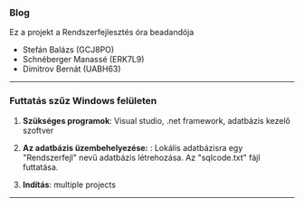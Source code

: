 ### Blog

Ez a projekt a Rendszerfejlesztés óra beadandója

- Stefán Balázs (GCJ8PO)
- Schnéberger Manassé (ERK7L9)
- Dimitrov Bernát (UABH63)

---

### Futtatás szűz Windows felületen

1. **Szükséges programok**: Visual studio, .net framework, adatbázis kezelő szoftver

2. **Az adatbázis üzembehelyezése:** : Lokális adatbázisra egy "Rendszerfejl" nevű adatbázis létrehozása. Az "sqlcode.txt" fájl futtatása.
   
3. **Indítás**: multiple projects
   
---
